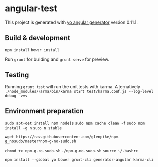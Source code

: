 # angular-test

This project is generated with [yo angular generator](https://github.com/yeoman/generator-angular)
version 0.11.1.

## Build & development
`npm install`
`bower install`

Run `grunt` for building and `grunt serve` for preview.

## Testing

Running `grunt test` will run the unit tests with karma.
Alternatively `./node_modules/karma/bin/karma start test/karma.conf.js --log-level debug -vvv`

## Environment preparation
`sudo apt-get install npm nodejs`
`sudo npm cache clean -f`
`sudo npm install -g n`
`sudo n stable`

`wget https://raw.githubusercontent.com/glenpike/npm-g_nosudo/master/npm-g-no-sudo.sh`

`chmod +x npm-g-no-sudo.sh`
`./npm-g-no-sudo.sh`
`source ~/.bashrc`

`npm install --global yo bower grunt-cli generator-angular karma-cli`
